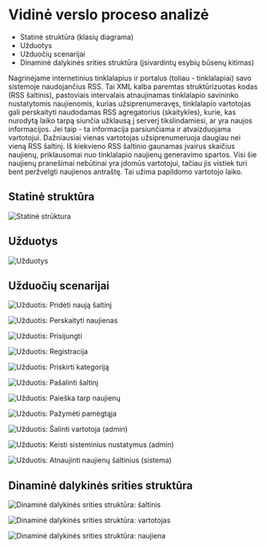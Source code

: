 # Vidinė verslo proceso analizė

- Statinė struktūra (klasių diagrama)
- Užduotys
- Užduočių scenarijai
- Dinaminė dalykinės srities struktūra (įsivardintų esybių būsenų kitimas)

Nagrinėjame internetinius tinklalapius ir portalus (toliau - tinklalapiai) savo
sistemoje naudojančius RSS. Tai XML kalba paremtas struktūrizuotas kodas (RSS
šaltinis), pastoviais intervalais atnaujinamas tinklalapio savininko
nustatytomis naujienomis, kurias užsiprenumeravęs, tinklalapio vartotojas gali
perskaityti naudodamas RSS agregatorius (skaitykles), kurie, kas nurodytą laiko
tarpą siunčia užklausą į serverį tikslindamiesi, ar yra naujos informacijos.
Jei taip - ta informacija parsiunčiama ir atvaizduojama vartotojui. Dažniausiai
vienas vartotojas užsiprenumeruoja daugiau nei vieną RSS šaltinį. Iš kiekvieno
RSS šaltinio gaunamas įvairus skaičius naujienų, priklausomai nuo tinklalapio
naujienų generavimo spartos. Visi šie naujienų pranešimai nebūtinai yra įdomūs
vartotojui, tačiau jis vistiek turi bent peržvelgti naujienos antraštę.  Tai
užima papildomo vartotojo laiko.  

## Statinė struktūra

![Statinė strūktura](projektas/img/statine_struktura.png)

## Užduotys

![Užduotys](projektas/img/uzduotys.png)

## Užduočių scenarijai

![Užduotis: Pridėti naują šaltinį](projektas/img/uzduotis_prideti_nauja_saltini.png)

![Užduotis: Perskaityti naujienas](projektas/img/uzduotis_perskaityti_naujienas.png)

![Užduotis: Prisijungti](projektas/img/uzduotis_prisijungti.png)

![Užduotis: Registracija](projektas/img/uzduotis_registracija.png)

![Užduotis: Priskirti kategoriją](projektas/img/uzduotis_priskirti_kategorija.png)

![Užduotis: Pašalinti šaltinį](projektas/img/uzduotis_pasalinti_saltini.png)

![Užduotis: Paieška tarp naujienų](projektas/img/uzduotis_paieska_tarp_naujienu.png)

![Užduotis: Pažymėti pamėgtąja](projektas/img/uzduotis_pazymeti_pamegtaja.png)

![Užduotis: Šalinti vartotoja (admin)](projektas/img/uzduotis_salinti_vartotoja.png)

![Užduotis: Keisti sisteminius nustatymus (admin)](projektas/img/uzduotis_admin_keisti_sist_nust.png)

![Užduotis: Atnaujinti naujienų šaltinius (sistema)](projektas/img/uzduotis_atnaujinti_naujienu_saltini.png)

## Dinaminė dalykinės srities struktūra

![Dinaminė dalykinės srities struktūra: šaltinis](projektas/img/dass_saltinis.png)  

![Dinaminė dalykinės srities struktūra: vartotojas](projektas/img/dass_vartotojas.png)  

![Dinaminė dalykinės srities struktūra: naujiena](projektas/img/dass_naujiena.png)  

